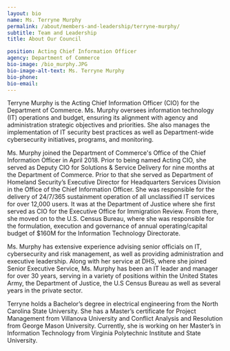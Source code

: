 ```yaml
---
layout: bio
name: Ms. Terryne Murphy
permalink: /about/members-and-leadership/terryne-murphy/
subtitle: Team and Leadership
title: About Our Council

position: Acting Chief Information Officer
agency: Department of Commerce
bio-image: /bio_murphy.JPG
bio-image-alt-text: Ms. Terryne Murphy
bio-phone:
bio-email:
---
```

Terryne Murphy is the Acting Chief Information Officer (CIO) for the Department of Commerce. Ms. Murphy oversees information technology (IT) operations and budget, ensuring its alignment with agency and administration strategic objectives and priorities. She also manages the
implementation of IT security best practices as well as Department-wide cybersecurity initiatives, programs, and monitoring.

Ms. Murphy joined the Department of Commerce's Office of the Chief Information Officer in April 2018. Prior to being named Acting CIO, she
served as Deputy CIO for Solutions & Service Delivery for nine months at the Department of Commerce. Prior to that she served as Department of
Homeland Security’s Executive Director for Headquarters Services Division in the Office of the Chief Information Officer. She was responsible for the delivery of 24/7/365 sustainment operation of all unclassified IT services for over 12,000 users. It was at the Department of
Justice where she first served as CIO for the Executive Office for Immigration Review. From there, she moved on to the U.S. Census Bureau, where she was responsible for the formulation, execution and governance of annual operating/capital budget of $160M for the Information Technology Directorate.

Ms. Murphy has extensive experience advising senior officials on IT, cybersecurity and risk management, as well as providing administration and
executive leadership. Along with her service at DHS, where she joined Senior Executive Service, Ms. Murphy has been an IT leader and manager
for over 30 years, serving in a variety of positions within the United States Army, the Department of Justice, the U.S Census Bureau as well as several
years in the private sector.

Terryne holds a Bachelor’s degree in electrical engineering from the North Carolina State University. She has a Master’s certificate for Project
Management from Villanova University and Conflict Analysis and Resolution from George Mason University. Currently, she is working on her Master’s in Information Technology from Virginia Polytechnic Institute and State University.
